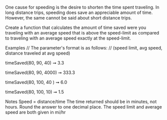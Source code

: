 One cause for speeding is the desire to shorten the time spent traveling. In long distance trips, speeding does save an appreciable amount of time. However, the same cannot be said about short distance trips.

Create a function that calculates the amount of time saved were you traveling with an average speed that is above the speed-limit as compared to traveling with an average speed exactly at the speed-limit.

Examples
// The parameter's format is as follows:
// (speed limit, avg speed, distance traveled at avg speed)

timeSaved(80, 90, 40) ➞ 3.3

timeSaved(80, 90, 4000) ➞ 333.3

timeSaved(80, 100, 40 ) ➞ 6.0

timeSaved(80, 100, 10) ➞ 1.5

Notes
Speed = distance/time
The time returned should be in minutes, not hours.
Round the answer to one decimal place.
The speed limit and average speed are both given in mi/hr